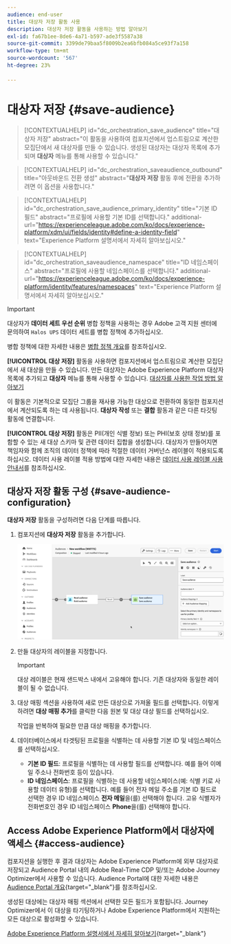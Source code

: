 ```yaml
---
audience: end-user
title: 대상자 저장 활동 사용
description: 대상자 저장 활동을 사용하는 방법 알아보기
exl-id: fa67b1ee-8de6-4a71-b597-ade3f5587a38
source-git-commit: 3399de79baa5f8009b2ea6bfb084a5ce93f7a158
workflow-type: tm+mt
source-wordcount: '567'
ht-degree: 23%

---
```


# 대상자 저장 {#save-audience}

>[!CONTEXTUALHELP]
>id="dc_orchestration_save_audience"
>title="대상자 저장"
>abstract="이 활동을 사용하여 컴포지션에서 업스트림으로 계산한 모집단에서 새 대상자를 만들 수 있습니다. 생성된 대상자는 대상자 목록에 추가되며 **대상자** 메뉴를 통해 사용할 수 있습니다."

>[!CONTEXTUALHELP]
>id="dc_orchestration_saveaudience_outbound"
>title="아웃바운드 전환 생성"
>abstract="**대상자 저장** 활동 후에 전환을 추가하려면 이 옵션을 사용합니다."

>[!CONTEXTUALHELP]
>id="dc_orchestration_save_audience_primary_identity"
>title="기본 ID 필드"
>abstract="프로필에 사용할 기본 ID를 선택합니다."
>additional-url="https://experienceleague.adobe.com/ko/docs/experience-platform/xdm/ui/fields/identity#define-a-identity-field" text="Experience Platform 설명서에서 자세히 알아보십시오."

>[!CONTEXTUALHELP]
>id="dc_orchestration_saveaudience_namespace"
>title="ID 네임스페이스"
>abstract="프로필에 사용할 네임스페이스를 선택합니다."
>additional-url="https://experienceleague.adobe.com/ko/docs/experience-platform/identity/features/namespaces" text="Experience Platform 설명서에서 자세히 알아보십시오."

>[!IMPORTANT]
>
>대상자가 **데이터 세트 우선 순위** 병합 정책을 사용하는 경우 Adobe 고객 지원 센터에 문의하여 `Halos UPS` 데이터 세트를 병합 정책에 추가하십시오.
>
>병합 정책에 대한 자세한 내용은 [병합 정책 개요](https://experienceleague.adobe.com/ko/docs/experience-platform/profile/merge-policies/overview)를 참조하십시오.

**[!UICONTROL 대상 저장]** 활동을 사용하면 컴포지션에서 업스트림으로 계산한 모집단에서 새 대상을 만들 수 있습니다. 만든 대상자는 Adobe Experience Platform 대상자 목록에 추가되고 **대상자** 메뉴를 통해 사용할 수 있습니다. [대상자를 사용한 작업 방법 알아보기](../../start/audiences.md)

이 활동은 기본적으로 모집단 그룹을 재사용 가능한 대상으로 전환하여 동일한 컴포지션에서 계산되도록 하는 데 사용됩니다. **대상자 작성** 또는 **결합** 활동과 같은 다른 타깃팅 활동에 연결합니다.

**[!UICONTROL 대상 저장]** 활동은 PII(개인 식별 정보) 또는 PHI(보호 상태 정보)를 포함할 수 있는 새 대상 스키마 및 관련 데이터 집합을 생성합니다. 대상자가 만들어지면 책임자와 함께 조직의 데이터 정책에 따라 적절한 데이터 거버넌스 레이블이 적용되도록 하십시오. 데이터 사용 레이블 적용 방법에 대한 자세한 내용은 [데이터 사용 레이블 사용 안내서](https://experienceleague.adobe.com/ko/docs/experience-platform/data-governance/labels/user-guide)를 참조하십시오.

## 대상자 저장 활동 구성 {#save-audience-configuration}

**대상자 저장** 활동을 구성하려면 다음 단계를 따릅니다.

1. 컴포지션에 **대상자 저장** 활동을 추가합니다.

   ![](../assets/save-audience.png)

1. 만들 대상자의 레이블을 지정합니다.

   >[!IMPORTANT]
   >
   >대상 레이블은 현재 샌드박스 내에서 고유해야 합니다. 기존 대상자와 동일한 레이블이 될 수 없습니다.

1. 대상 매핑 섹션을 사용하여 새로 만든 대상으로 가져올 필드를 선택합니다. 이렇게 하려면 **대상 매핑 추가**&#x200B;를 클릭한 다음 원본 및 대상 대상 필드를 선택하십시오.

   작업을 반복하여 필요한 만큼 대상 매핑을 추가합니다.

1. 데이터베이스에서 타겟팅된 프로필을 식별하는 데 사용할 기본 ID 및 네임스페이스를 선택하십시오.

   * **기본 ID 필드**: 프로필을 식별하는 데 사용할 필드를 선택합니다. 예를 들어 이메일 주소나 전화번호 등이 있습니다.
   * **ID 네임스페이스**: 프로필을 식별하는 데 사용할 네임스페이스(예: 식별 키로 사용할 데이터 유형)를 선택합니다. 예를 들어 전자 메일 주소를 기본 ID 필드로 선택한 경우 ID 네임스페이스 **전자 메일**&#x200B;을(를) 선택해야 합니다. 고유 식별자가 전화번호인 경우 ID 네임스페이스 **Phone**&#x200B;을(를) 선택해야 합니다.

## Access Adobe Experience Platform에서 대상자에 액세스 {#access-audience}

컴포지션을 실행한 후 결과 대상자는 Adobe Experience Platform에 외부 대상자로 저장되고 Audience Portal 내의 Adobe Real-Time CDP 및/또는 Adobe Journey Optimizer에서 사용할 수 있습니다. Audience Portal에 대한 자세한 내용은 [Audience Portal 개요](https://experienceleague.adobe.com/ko/docs/experience-platform/segmentation/ui/audience-portal){target="_blank"}를 참조하십시오.

생성된 대상에는 대상자 매핑 섹션에서 선택한 모든 필드가 포함됩니다. Journey Optimizer에서 이 대상을 타기팅하거나 Adobe Experience Platform에서 지원하는 모든 대상으로 활성화할 수 있습니다.

[Adobe Experience Platform 설명서에서 자세히 알아보기](https://experienceleague.adobe.com/ko/docs/experience-platform/segmentation/ui/audience-portal){target="_blank"}

<!--

## Example{#save-audience-example}

The following example illustrates a simple audience update from targeting. A scheduler is added to run the workflow once a month. A query recovers all the profiles subscribed to the different application services available. The **Save audience** activity updates the audience by deleting profiles that have unsubscribed from the service since the last workflow execution and by adding the newly subscribed profiles.
-->
